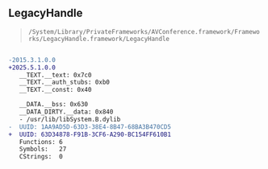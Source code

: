 ## LegacyHandle

> `/System/Library/PrivateFrameworks/AVConference.framework/Frameworks/LegacyHandle.framework/LegacyHandle`

```diff

-2015.3.1.0.0
+2025.5.1.0.0
   __TEXT.__text: 0x7c0
   __TEXT.__auth_stubs: 0xb0
   __TEXT.__const: 0x40

   __DATA.__bss: 0x630
   __DATA_DIRTY.__data: 0x840
   - /usr/lib/libSystem.B.dylib
-  UUID: 1AA9AD5D-63D3-38E4-8B47-68BA3B470CD5
+  UUID: 63D34878-F91B-3CF6-A290-BC154FF610B1
   Functions: 6
   Symbols:   27
   CStrings:  0

```
